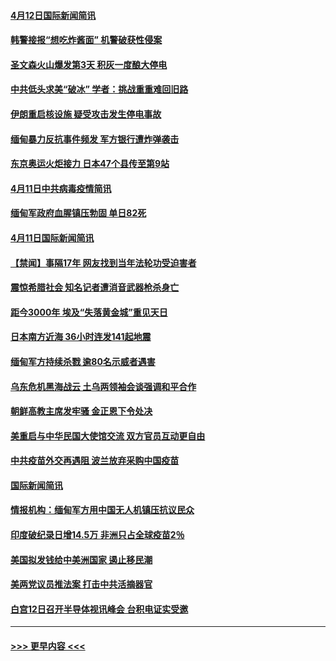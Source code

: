 #### [4月12日国际新闻简讯](../pages/prog202/a103094233.md?t=04121851) 
#### [韩警接报“想吃炸酱面” 机警破获性侵案](../pages/prog202/a103094214.md?t=04121851) 
#### [圣文森火山爆发第3天 积灰一度酿大停电](../pages/prog202/a103094183.md?t=04121851) 
#### [中共低头求美“破冰” 学者：挑战重重难回旧路](../pages/prog202/a103094153.md?t=04121851) 
#### [伊朗重启核设施 疑受攻击发生停电事故](../pages/prog202/a103094103.md?t=04121851) 
#### [缅甸暴力反抗事件频发 军方银行遭炸弹袭击](../pages/prog202/a103093973.md?t=04121851) 
#### [东京奥运火炬接力 日本47个县传至第9站](../pages/prog202/a103093984.md?t=04121851) 
#### [4月11日中共病毒疫情简讯](../pages/prog202/a103093916.md?t=04121851) 
#### [缅甸军政府血腥镇压勃固 单日82死](../pages/prog202/a103093910.md?t=04121851) 
#### [4月11日国际新闻简讯](../pages/prog202/a103093892.md?t=04121851) 
#### [【禁闻】事隔17年 网友找到当年法轮功受迫害者](../pages/prog202/a103093874.md?t=04121851) 
#### [震惊希腊社会 知名记者遭消音武器枪杀身亡](../pages/prog202/a103093832.md?t=04121851) 
#### [距今3000年 埃及“失落黄金城”重见天日](../pages/prog202/a103093805.md?t=04121851) 
#### [日本南方近海 36小时连发141起地震](../pages/prog202/a103093794.md?t=04121851) 
#### [缅甸军方持续杀戮 逾80名示威者遇害](../pages/prog202/a103093692.md?t=04121851) 
#### [乌东危机黑海战云 土乌两领袖会谈强调和平合作](../pages/prog202/a103093649.md?t=04121851) 
#### [朝鲜高教主席发牢骚 金正恩下令处决](../pages/prog202/a103093618.md?t=04121851) 
#### [美重启与中华民国大使馆交流 双方官员互动更自由](../pages/prog202/a103093585.md?t=04121851) 
#### [中共疫苗外交再遇阻 波兰放弃采购中国疫苗](../pages/prog202/a103093534.md?t=04121851) 
#### [国际新闻简讯](../pages/prog202/a103093502.md?t=04121851) 
#### [情报机构：缅甸军方用中国无人机镇压抗议民众](../pages/prog202/a103093454.md?t=04121851) 
#### [印度破纪录日增14.5万 非洲只占全球疫苗2％](../pages/prog202/a103093389.md?t=04121851) 
#### [美国拟发钱给中美洲国家 遏止移民潮](../pages/prog202/a103093379.md?t=04121851) 
#### [美两党议员推法案 打击中共活摘器官](../pages/prog202/a103093362.md?t=04121851) 
#### [白宫12日召开半导体视讯峰会 台积电证实受邀](../pages/prog202/a103093359.md?t=04121851) 

----
#### [ >>> 更早内容 <<< ](../indexes/prog202-earlier.md)
